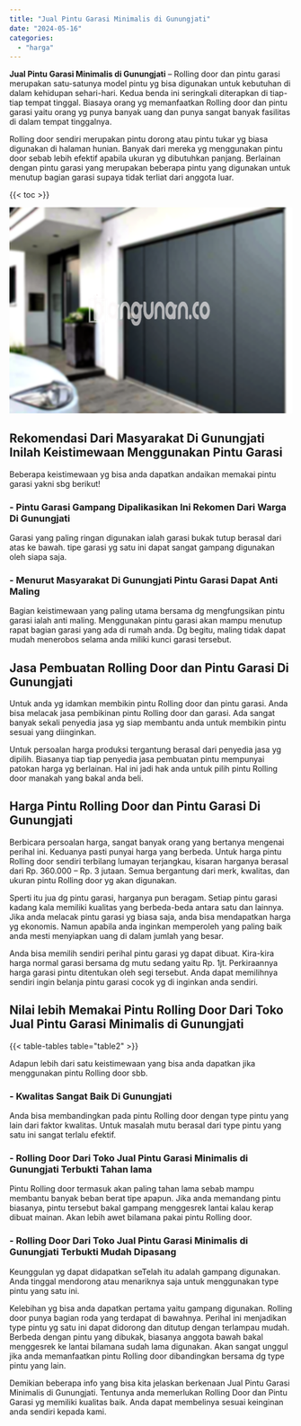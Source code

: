 ```yaml
---
title: "Jual Pintu Garasi Minimalis di Gunungjati"
date: "2024-05-16"
categories: 
  - "harga"
---
```


**Jual Pintu Garasi Minimalis di Gunungjati** – Rolling door dan pintu garasi merupakan satu-satunya model pintu yg bisa digunakan untuk kebutuhan di dalam kehidupan sehari-hari. Kedua benda ini seringkali diterapkan di tiap-tiap tempat tinggal. Biasaya orang yg memanfaatkan Rolling door dan pintu garasi yaitu orang yg punya banyak uang dan punya sangat banyak fasilitas di dalam tempat tinggalnya.

Rolling door sendiri merupakan pintu dorong atau pintu tukar yg biasa digunakan di halaman hunian. Banyak dari mereka yg menggunakan pintu door sebab lebih efektif apabila ukuran yg dibutuhkan panjang. Berlainan dengan pintu garasi yang merupakan beberapa pintu yang digunakan untuk menutup bagian garasi supaya tidak terliat dari anggota luar.

{{< toc >}}

![Jual Pintu Garasi Minimalis di Gunungjati](/images/pintu-garasi-57.png)

## Rekomendasi Dari Masyarakat Di Gunungjati Inilah Keistimewaan Menggunakan Pintu Garasi

Beberapa keistimewaan yg bisa anda dapatkan andaikan memakai pintu garasi yakni sbg berikut!

### \- Pintu Garasi Gampang Dipalikasikan Ini Rekomen Dari Warga Di Gunungjati

Garasi yang paling ringan digunakan ialah garasi bukak tutup berasal dari atas ke bawah. tipe garasi yg satu ini dapat sangat gampang digunakan oleh siapa saja.

### \- Menurut Masyarakat Di Gunungjati Pintu Garasi Dapat Anti Maling

Bagian keistimewaan yang paling utama bersama dg mengfungsikan pintu garasi ialah anti maling. Menggunakan pintu garasi akan mampu menutup rapat bagian garasi yang ada di rumah anda. Dg begitu, maling tidak dapat mudah menerobos selama anda miliki kunci garasi tersebut.

## Jasa Pembuatan Rolling Door dan Pintu Garasi Di Gunungjati

Untuk anda yg idamkan membikin pintu Rolling door dan pintu garasi. Anda bisa melacak jasa pembikinan pintu Rolling door dan garasi. Ada sangat banyak sekali penyedia jasa yg siap membantu anda untuk membikin pintu sesuai yang diinginkan.

Untuk persoalan harga produksi tergantung berasal dari penyedia jasa yg dipilih. Biasanya tiap tiap penyedia jasa pembuatan pintu mempunyai patokan harga yg berlainan. Hal ini jadi hak anda untuk pilih pintu Rolling door manakah yang bakal anda beli.

## Harga Pintu Rolling Door dan Pintu Garasi Di Gunungjati

Berbicara persoalan harga, sangat banyak orang yang bertanya mengenai perihal ini. Keduanya pasti punyai harga yang berbeda. Untuk harga pintu Rolling door sendiri terbilang lumayan terjangkau, kisaran harganya berasal dari Rp. 360.000 – Rp. 3 jutaan. Semua bergantung dari merk, kwalitas, dan ukuran pintu Rolling door yg akan digunakan.

Sperti itu jua dg pintu garasi, harganya pun beragam. Setiap pintu garasi kadang kala memiliki kualitas yang berbeda-beda antara satu dan lainnya. Jika anda melacak pintu garasi yg biasa saja, anda bisa mendapatkan harga yg ekonomis. Namun apabila anda inginkan memperoleh yang paling baik anda mesti menyiapkan uang di dalam jumlah yang besar.

Anda bisa memilih sendiri perihal pintu garasi yg dapat dibuat. Kira-kira harga normal garasi bersama dg mutu sedang yaitu Rp. 1jt. Perkiraannya harga garasi pintu ditentukan oleh segi tersebut. Anda dapat memilihnya sendiri ingin belanja pintu garasi cocok yg di inginkan anda sendiri.

## Nilai lebih Memakai Pintu Rolling Door Dari Toko Jual Pintu Garasi Minimalis di Gunungjati

{{< table-tables table="table2" >}}

Adapun lebih dari satu keistimewaan yang bisa anda dapatkan jika menggunakan pintu Rolling door sbb.

### \- Kwalitas Sangat Baik Di Gunungjati

Anda bisa membandingkan pada pintu Rolling door dengan type pintu yang lain dari faktor kwalitas. Untuk masalah mutu berasal dari type pintu yang satu ini sangat terlalu efektif.

### \- Rolling Door Dari Toko Jual Pintu Garasi Minimalis di Gunungjati Terbukti Tahan lama

Pintu Rolling door termasuk akan paling tahan lama sebab mampu membantu banyak beban berat tipe apapun. Jika anda memandang pintu biasanya, pintu tersebut bakal gampang menggesrek lantai kalau kerap dibuat mainan. Akan lebih awet bilamana pakai pintu Rolling door.

### \- Rolling Door Dari Toko Jual Pintu Garasi Minimalis di Gunungjati Terbukti Mudah Dipasang

Keunggulan yg dapat didapatkan seTelah itu adalah gampang digunakan. Anda tinggal mendorong atau menariknya saja untuk menggunakan type pintu yang satu ini.

Kelebihan yg bisa anda dapatkan pertama yaitu gampang digunakan. Rolling door punya bagian roda yang terdapat di bawahnya. Perihal ini menjadikan type pintu yg satu ini dapat didorong dan ditutup dengan terlampau mudah. Berbeda dengan pintu yang dibukak, biasanya anggota bawah bakal menggesrek ke lantai bilamana sudah lama digunakan. Akan sangat unggul jika anda memanfaatkan pintu Rolling door dibandingkan bersama dg type pintu yang lain.

Demikian beberapa info yang bisa kita jelaskan berkenaan Jual Pintu Garasi Minimalis di Gunungjati. Tentunya anda memerlukan Rolling Door dan Pintu Garasi yg memiliki kualitas baik. Anda dapat membelinya sesuai keinginan anda sendiri kepada kami.
